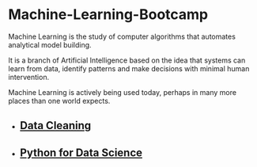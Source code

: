 # Machine-Learning-Bootcamp
Machine Learning is the study of computer algorithms that automates analytical model building. 

It is a branch of Artificial Intelligence based on the idea that systems can learn from data, identify patterns and make decisions with minimal human intervention.

Machine Learning is actively being used today, perhaps in many more places than one world expects.
* ## [Data Cleaning](https://github.com/HarryMaringanT/Machine-Learning-Bootcamp/tree/master/Data%20Cleaning)
* ## [Python for Data Science]()
